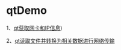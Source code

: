 # qtDemo

1、[qt获取网卡和IP信息](https://github.com/HardToKnew/qtDemo/tree/main/get_ipAddress))

2、[qt读取文件并转换为相关数据进行网络传输](https://github.com/HardToKnew/qtDemo/tree/main/readAndSendDataToTcp)

